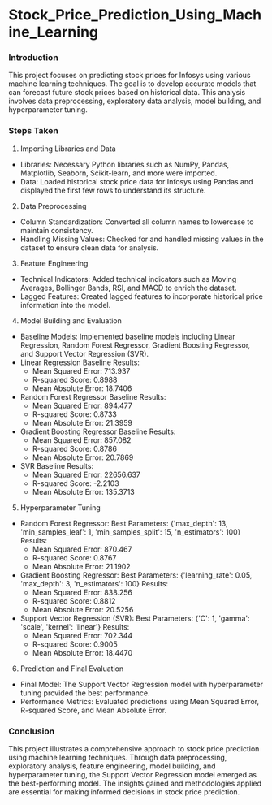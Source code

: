 # Stock_Price_Prediction_Using_Machine_Learning
### Introduction
This project focuses on predicting stock prices for Infosys using various machine learning techniques. The goal is to develop accurate models that can forecast future stock prices based on historical data. This analysis involves data preprocessing, exploratory data analysis, model building, and hyperparameter tuning.

### Steps Taken
1. Importing Libraries and Data
  - Libraries: Necessary Python libraries such as NumPy, Pandas, Matplotlib, Seaborn, Scikit-learn, and more were imported.
  - Data: Loaded historical stock price data for Infosys using Pandas and displayed the first few rows to understand its structure.
2. Data Preprocessing
  - Column Standardization: Converted all column names to lowercase to maintain consistency.
  - Handling Missing Values: Checked for and handled missing values in the dataset to ensure clean data for analysis.
3. Feature Engineering
  - Technical Indicators: Added technical indicators such as Moving Averages, Bollinger Bands, RSI, and MACD to enrich the dataset.
  - Lagged Features: Created lagged features to incorporate historical price information into the model.
4. Model Building and Evaluation
  - Baseline Models: Implemented baseline models including Linear Regression, Random Forest Regressor, Gradient Boosting Regressor, and Support Vector Regression (SVR).
  - Linear Regression Baseline Results:
    - Mean Squared Error: 713.937
    - R-squared Score: 0.8988
    - Mean Absolute Error: 18.7406
  - Random Forest Regressor Baseline Results:
    - Mean Squared Error: 894.477
    - R-squared Score: 0.8733
    - Mean Absolute Error: 21.3959
  - Gradient Boosting Regressor Baseline Results:
    - Mean Squared Error: 857.082
    - R-squared Score: 0.8786
    - Mean Absolute Error: 20.7869
  - SVR Baseline Results:
    - Mean Squared Error: 22656.637
    - R-squared Score: -2.2103
    - Mean Absolute Error: 135.3713
5. Hyperparameter Tuning
- Random Forest Regressor:
Best Parameters: {'max_depth': 13, 'min_samples_leaf': 1, 'min_samples_split': 15, 'n_estimators': 100}
Results:
  - Mean Squared Error: 870.467
  - R-squared Score: 0.8767
  - Mean Absolute Error: 21.1902
- Gradient Boosting Regressor:
Best Parameters: {'learning_rate': 0.05, 'max_depth': 3, 'n_estimators': 100}
Results:
  - Mean Squared Error: 838.256
  - R-squared Score: 0.8812
  - Mean Absolute Error: 20.5256
- Support Vector Regression (SVR):
Best Parameters: {'C': 1, 'gamma': 'scale', 'kernel': 'linear'}
Results:
  - Mean Squared Error: 702.344
  - R-squared Score: 0.9005
  - Mean Absolute Error: 18.4470
6. Prediction and Final Evaluation
  - Final Model: The Support Vector Regression model with hyperparameter tuning provided the best performance.
  - Performance Metrics: Evaluated predictions using Mean Squared Error, R-squared Score, and Mean Absolute Error.
### Conclusion
This project illustrates a comprehensive approach to stock price prediction using machine learning techniques. Through data preprocessing, exploratory analysis, feature engineering, model building, and hyperparameter tuning, the Support Vector Regression model emerged as the best-performing model. The insights gained and methodologies applied are essential for making informed decisions in stock price prediction.
